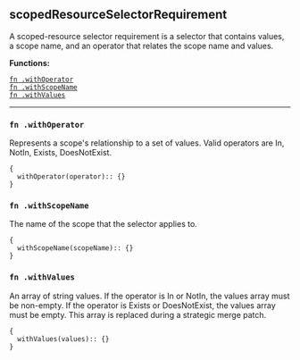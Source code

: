 
## scopedResourceSelectorRequirement
A scoped-resource selector requirement is a selector that contains values, a scope name, and an operator that relates the scope name and values.

**Functions:**

[`fn .withOperator`](#fn-withoperator)  
[`fn .withScopeName`](#fn-withscopename)  
[`fn .withValues`](#fn-withvalues)  

---


### `fn .withOperator`
Represents a scope's relationship to a set of values. Valid operators are In, NotIn, Exists, DoesNotExist.
```jsonnet
{
  withOperator(operator):: {}
}
```

### `fn .withScopeName`
The name of the scope that the selector applies to.
```jsonnet
{
  withScopeName(scopeName):: {}
}
```

### `fn .withValues`
An array of string values. If the operator is In or NotIn, the values array must be non-empty. If the operator is Exists or DoesNotExist, the values array must be empty. This array is replaced during a strategic merge patch.
```jsonnet
{
  withValues(values):: {}
}
```

